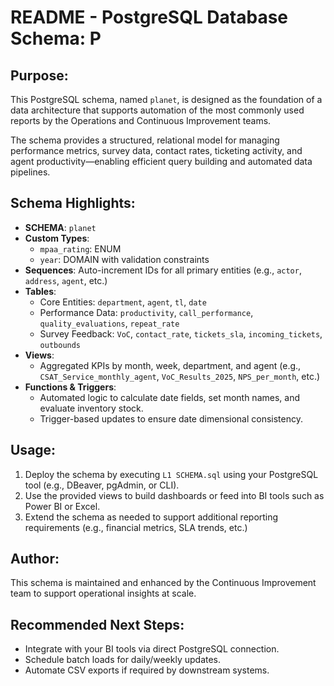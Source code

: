 README - PostgreSQL Database Schema: P
===========================================

Purpose:
--------
This PostgreSQL schema, named `planet`, is designed as the foundation of a data architecture that supports automation of the most commonly used reports by the Operations and Continuous Improvement teams.

The schema provides a structured, relational model for managing performance metrics, survey data, contact rates, ticketing activity, and agent productivity—enabling efficient query building and automated data pipelines.

Schema Highlights:
------------------
- **SCHEMA**: `planet`
- **Custom Types**:
  - `mpaa_rating`: ENUM
  - `year`: DOMAIN with validation constraints
- **Sequences**: Auto-increment IDs for all primary entities (e.g., `actor`, `address`, `agent`, etc.)
- **Tables**:
  - Core Entities: `department`, `agent`, `tl`, `date`
  - Performance Data: `productivity`, `call_performance`, `quality_evaluations`, `repeat_rate`
  - Survey Feedback: `VoC`, `contact_rate`, `tickets_sla`, `incoming_tickets`, `outbounds`
- **Views**:
  - Aggregated KPIs by month, week, department, and agent (e.g., `CSAT_Service_monthly_agent`, `VoC_Results_2025`, `NPS_per_month`, etc.)
- **Functions & Triggers**:
  - Automated logic to calculate date fields, set month names, and evaluate inventory stock.
  - Trigger-based updates to ensure date dimensional consistency.

Usage:
------
1. Deploy the schema by executing `L1 SCHEMA.sql` using your PostgreSQL tool (e.g., DBeaver, pgAdmin, or CLI).
2. Use the provided views to build dashboards or feed into BI tools such as Power BI or Excel.
3. Extend the schema as needed to support additional reporting requirements (e.g., financial metrics, SLA trends, etc.)

Author:
-------
This schema is maintained and enhanced by the Continuous Improvement team to support operational insights at scale.

Recommended Next Steps:
------------------------
- Integrate with your BI tools via direct PostgreSQL connection.
- Schedule batch loads for daily/weekly updates.
- Automate CSV exports if required by downstream systems.
